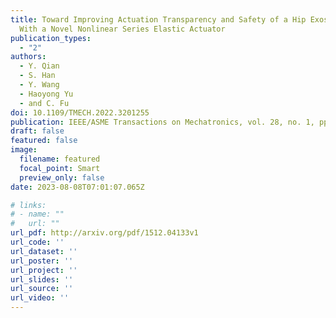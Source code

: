 ```yaml
---
title: Toward Improving Actuation Transparency and Safety of a Hip Exoskeleton
  With a Novel Nonlinear Series Elastic Actuator
publication_types:
  - "2"
authors:
  - Y. Qian
  - S. Han
  - Y. Wang
  - Haoyong Yu
  - and C. Fu
doi: 10.1109/TMECH.2022.3201255
publication: IEEE/ASME Transactions on Mechatronics, vol. 28, no. 1, pp. 417-428, Feb. 2023
draft: false
featured: false
image:
  filename: featured
  focal_point: Smart
  preview_only: false
date: 2023-08-08T07:01:07.065Z

# links:
# - name: ""
#   url: ""
url_pdf: http://arxiv.org/pdf/1512.04133v1
url_code: ''
url_dataset: ''
url_poster: ''
url_project: ''
url_slides: ''
url_source: ''
url_video: ''
---
```

